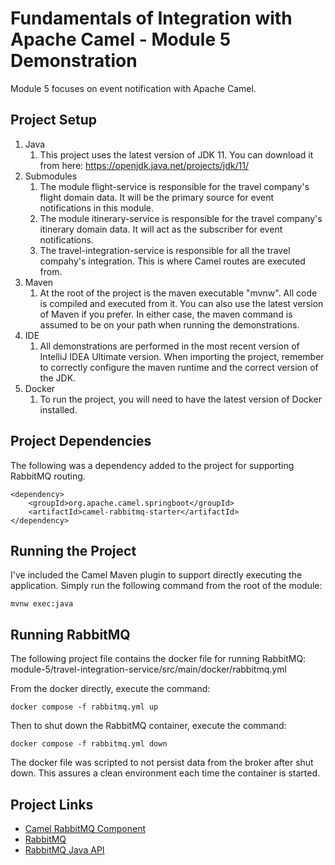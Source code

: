 # Fundamentals of Integration with Apache Camel - Module 5 Demonstration

Module 5 focuses on event notification with Apache Camel.  

## Project Setup

1. Java
    1. This project uses the latest version of JDK 11. You can download it from here: https://openjdk.java.net/projects/jdk/11/
2. Submodules
    1. The module flight-service is responsible for the travel company's flight domain data. It will be the primary source for event notifications in this module. 
    2. The module itinerary-service is responsible for the travel company's itinerary domain data. It will act as the subscriber for event notifications. 
    3. The travel-integration-service is responsible for all the travel compahy's integration. This is where Camel routes are executed from. 
3. Maven
    1. At the root of the project is the maven executable "mvnw". All code is compiled and executed from it. You can also use the latest version of Maven if you prefer. In either case, the maven command is assumed to be on your path when running the demonstrations.
4. IDE
    1. All demonstrations are performed in the most recent version of IntelliJ IDEA Ultimate version. When importing the project, remember to correctly configure the maven runtime and the correct version of the JDK.
5. Docker
   1. To run the project, you will need to have the latest version of Docker installed. 

## Project Dependencies

The following was a dependency added to the project for supporting RabbitMQ routing. 

```
<dependency>
    <groupId>org.apache.camel.springboot</groupId>
    <artifactId>camel-rabbitmq-starter</artifactId>
</dependency>
```

## Running the Project

I've included the Camel Maven plugin to support directly executing the application. Simply run the following command from the root of the module:

```
mvnw exec:java
```

## Running RabbitMQ

The following project file contains the docker file for running RabbitMQ: module-5/travel-integration-service/src/main/docker/rabbitmq.yml

From the docker directly, execute the command:

```
docker compose -f rabbitmq.yml up
```

Then to shut down the RabbitMQ container, execute the command:

```
docker compose -f rabbitmq.yml down
```

The docker file was scripted to not persist data from the broker after shut down. This assures a clean environment each time the container is started.  

## Project Links

* [Camel RabbitMQ Component](https://camel.apache.org/components/3.13.x/rabbitmq-component.html)
* [RabbitMQ](https://www.rabbitmq.com/)
* [RabbitMQ Java API](https://www.rabbitmq.com/api-guide.html)

